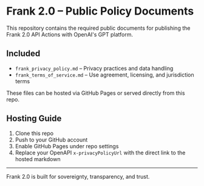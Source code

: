 # Frank 2.0 – Public Policy Documents

This repository contains the required public documents for publishing the Frank 2.0 API Actions with OpenAI's GPT platform.

## Included

- `frank_privacy_policy.md` – Privacy practices and data handling
- `frank_terms_of_service.md` – Use agreement, licensing, and jurisdiction terms

These files can be hosted via GitHub Pages or served directly from this repo.

## Hosting Guide

1. Clone this repo
2. Push to your GitHub account
3. Enable GitHub Pages under repo settings
4. Replace your OpenAPI `x-privacyPolicyUrl` with the direct link to the hosted markdown

---

Frank 2.0 is built for sovereignty, transparency, and trust.
